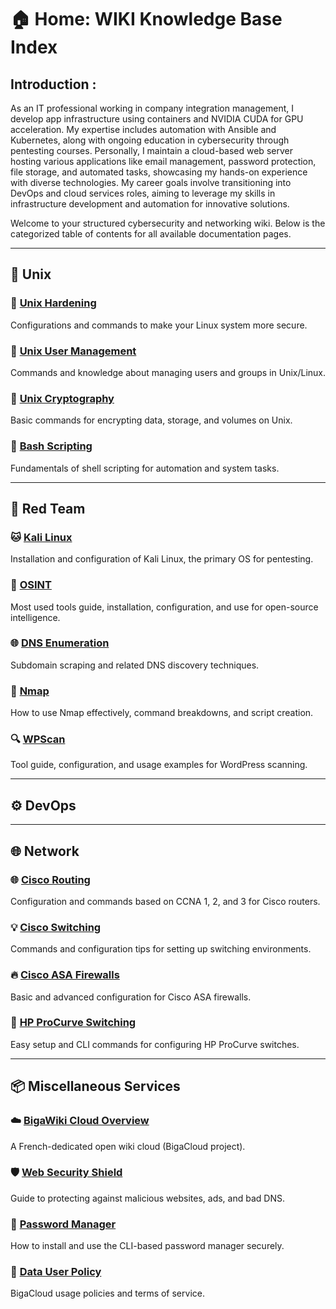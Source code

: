# 🏠 Home: WIKI Knowledge Base Index

## Introduction :

As an IT professional working in company integration management, I develop app infrastructure using containers and NVIDIA CUDA for GPU acceleration. My expertise includes automation with Ansible and Kubernetes, along with ongoing education in cybersecurity through pentesting courses. Personally, I maintain a cloud-based web server hosting various applications like email management, password protection, file storage, and automated tasks, showcasing my hands-on experience with diverse technologies. My career goals involve transitioning into DevOps and cloud services roles, aiming to leverage my skills in infrastructure development and automation for innovative solutions.

Welcome to your structured cybersecurity and networking wiki. Below is the categorized table of contents for all available documentation pages.

---

## 🐧 Unix

### 🔐 [Unix Hardening](en/unix-hardening)  
Configurations and commands to make your Linux system more secure.  

### 👥 [Unix User Management](en/unix-user-management)  
Commands and knowledge about managing users and groups in Unix/Linux.  

### 🔐 [Unix Cryptography](en/unix-crypto)  
Basic commands for encrypting data, storage, and volumes on Unix.  

### 📜 [Bash Scripting](en/unix-scripting)  
Fundamentals of shell scripting for automation and system tasks.  

---

## 🧨 Red Team

### 🐱 [Kali Linux](en/red-team-kali)  
Installation and configuration of Kali Linux, the primary OS for pentesting.  

### 🔎 [OSINT](en/red-team-osint)  
Most used tools guide, installation, configuration, and use for open-source intelligence.  

### 🌐 [DNS Enumeration](en/red-team-dns)  
Subdomain scraping and related DNS discovery techniques.  

### 📡 [Nmap](en/red-team-nmap)  
How to use Nmap effectively, command breakdowns, and script creation.  

### 🔍 [WPScan](en/red-team-wpscan)  
Tool guide, configuration, and usage examples for WordPress scanning.  

---

## ⚙️ DevOps



---

## 🌐 Network

### 🌐 [Cisco Routing](en/cisco-routing)  
Configuration and commands based on CCNA 1, 2, and 3 for Cisco routers.  

### 💡 [Cisco Switching](en/cisco-switching)  
Commands and configuration tips for setting up switching environments.  

### 🔥 [Cisco ASA Firewalls](en/cisco-firewall)  
Basic and advanced configuration for Cisco ASA firewalls.  

### 🔌 [HP ProCurve Switching](en/hp-procurve-switching)  
Easy setup and CLI commands for configuring HP ProCurve switches.  

---

## 📦 Miscellaneous Services

### ☁️ [BigaWiki Cloud Overview](en/storage)  
A French-dedicated open wiki cloud (BigaCloud project).  

### 🛡️ [Web Security Shield](en/dns-shield)  
Guide to protecting against malicious websites, ads, and bad DNS.  

### 🔑 [Password Manager](en/pass)  
How to install and use the CLI-based password manager securely.  

### 📄 [Data User Policy](en/data-policy)  
BigaCloud usage policies and terms of service.  
